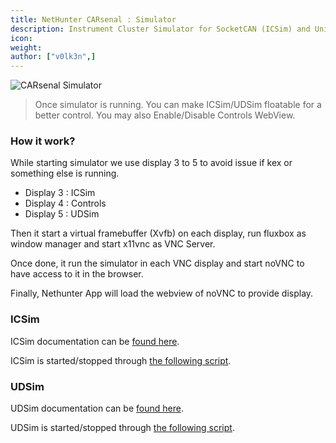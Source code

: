 ```yaml
---
title: NetHunter CARsenal : Simulator
description: Instrument Cluster Simulator for SocketCAN (ICSim) and Unified Diagnostic Services Simulator (UDSim)
icon:
weight:
author: ["v0lk3n",]
---
```


<img src="../assets/simulator.gif" alt="CARsenal Simulator">

> Once simulator is running. You can make ICSim/UDSim floatable for a better control. You may also Enable/Disable Controls WebView.

### How it work?

While starting simulator we use display 3 to 5 to avoid issue if kex or something else is running.

- Display 3 : ICSim
- Display 4 : Controls
- Display 5 : UDSim

Then it start a virtual framebuffer (Xvfb) on each display, run fluxbox as window manager and start x11vnc as VNC Server.

Once done, it run the simulator in each VNC display and start noVNC to have access to it in the browser.

Finally, Nethunter App will load the webview of noVNC to provide display.


### ICSim

ICSim documentation can be <a href="https://github.com/zombieCraig/ICSim" target="_blank">found here</a>.

ICSim is started/stopped through <a href="https://raw.githubusercontent.com/V0lk3n/NetHunter-CARsenal/refs/heads/main/icsim_service.sh"> the following script</a>.

### UDSim

UDSim documentation can be <a href="https://github.com/zombieCraig/UDSim" target="_blank">found here</a>.

UDSim is started/stopped through <a href="https://raw.githubusercontent.com/V0lk3n/NetHunter-CARsenal/refs/heads/main/udsim_service.sh"> the following script</a>.